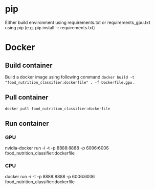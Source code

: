 # pip

Either build environment using requirements.txt or requirements_gpu.txt using pip  (e.g. pip install -r  requirements.txt)

# Docker

## Build container
Build a docker image using following command `docker build -t "food_nutrition_classifier:dockerfile" . -f Dockerfile.gpu` .

## Pull container
`docker pull food_nutrition_classifier:dockerfile`


## Run container
### GPU
nvidia-docker run -i -t -p 8888:8888 -p 6006:6006 food_nutrition_classifier:dockerfile
### CPU
docker run -i -t -p 8888:8888 -p 6006:6006 food_nutrition_classifier:dockerfile
